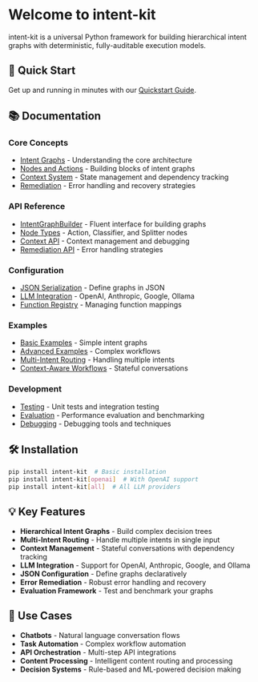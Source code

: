 # Welcome to intent-kit

intent-kit is a universal Python framework for building hierarchical intent graphs with deterministic, fully-auditable execution models.

## 🚀 Quick Start

Get up and running in minutes with our [Quickstart Guide](quickstart.md).

## 📚 Documentation

### Core Concepts
- [Intent Graphs](concepts/intent-graphs.md) - Understanding the core architecture
- [Nodes and Actions](concepts/nodes-and-actions.md) - Building blocks of intent graphs
- [Context System](concepts/context_system.md) - State management and dependency tracking
- [Remediation](concepts/remediation.md) - Error handling and recovery strategies

### API Reference
- [IntentGraphBuilder](api/intent_graph_builder.md) - Fluent interface for building graphs
- [Node Types](api/node_types.md) - Action, Classifier, and Splitter nodes
- [Context API](api/context_api.md) - Context management and debugging
- [Remediation API](api/remediation_api.md) - Error handling strategies

### Configuration
- [JSON Serialization](configuration/json-serialization.md) - Define graphs in JSON
- [LLM Integration](configuration/llm_integration.md) - OpenAI, Anthropic, Google, Ollama
- [Function Registry](configuration/function_registry.md) - Managing function mappings

### Examples
- [Basic Examples](examples/basic_examples.md) - Simple intent graphs
- [Advanced Examples](examples/advanced_examples.md) - Complex workflows
- [Multi-Intent Routing](examples/multi_intent_routing.md) - Handling multiple intents
- [Context-Aware Workflows](examples/context_workflows.md) - Stateful conversations

### Development
- [Testing](development/testing.md) - Unit tests and integration testing
- [Evaluation](development/evaluation.md) - Performance evaluation and benchmarking
- [Debugging](development/debugging.md) - Debugging tools and techniques

## 🛠️ Installation

```bash
pip install intent-kit  # Basic installation
pip install intent-kit[openai]  # With OpenAI support
pip install intent-kit[all]  # All LLM providers
```

## 💡 Key Features

- **Hierarchical Intent Graphs** - Build complex decision trees
- **Multi-Intent Routing** - Handle multiple intents in single input
- **Context Management** - Stateful conversations with dependency tracking
- **LLM Integration** - Support for OpenAI, Anthropic, Google, and Ollama
- **JSON Configuration** - Define graphs declaratively
- **Error Remediation** - Robust error handling and recovery
- **Evaluation Framework** - Test and benchmark your graphs

## 🎯 Use Cases

- **Chatbots** - Natural language conversation flows
- **Task Automation** - Complex workflow automation
- **API Orchestration** - Multi-step API integrations
- **Content Processing** - Intelligent content routing and processing
- **Decision Systems** - Rule-based and ML-powered decision making